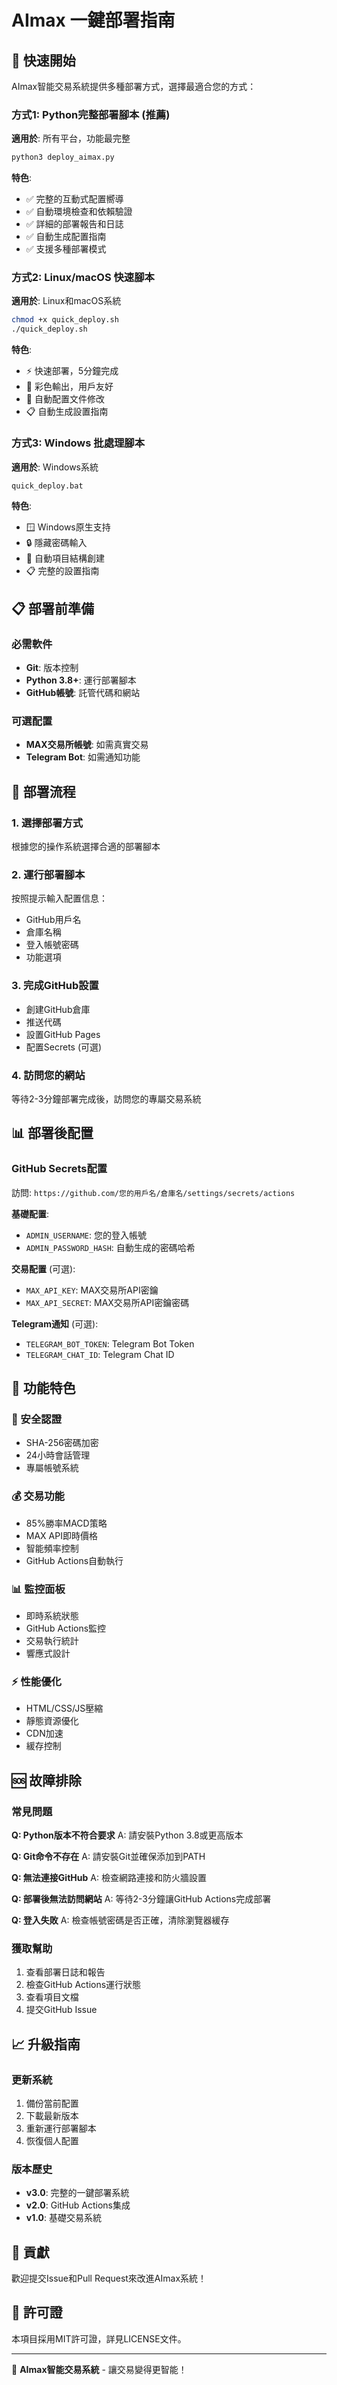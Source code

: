 # AImax 一鍵部署指南

## 🚀 快速開始

AImax智能交易系統提供多種部署方式，選擇最適合您的方式：

### 方式1: Python完整部署腳本 (推薦)

**適用於**: 所有平台，功能最完整

```bash
python3 deploy_aimax.py
```

**特色**:
- ✅ 完整的互動式配置嚮導
- ✅ 自動環境檢查和依賴驗證
- ✅ 詳細的部署報告和日誌
- ✅ 自動生成配置指南
- ✅ 支援多種部署模式

### 方式2: Linux/macOS 快速腳本

**適用於**: Linux和macOS系統

```bash
chmod +x quick_deploy.sh
./quick_deploy.sh
```

**特色**:
- ⚡ 快速部署，5分鐘完成
- 🎨 彩色輸出，用戶友好
- 🔧 自動配置文件修改
- 📋 自動生成設置指南

### 方式3: Windows 批處理腳本

**適用於**: Windows系統

```cmd
quick_deploy.bat
```

**特色**:
- 🪟 Windows原生支持
- 🔒 隱藏密碼輸入
- 📁 自動項目結構創建
- 📋 完整的設置指南

## 📋 部署前準備

### 必需軟件
- **Git**: 版本控制
- **Python 3.8+**: 運行部署腳本
- **GitHub帳號**: 託管代碼和網站

### 可選配置
- **MAX交易所帳號**: 如需真實交易
- **Telegram Bot**: 如需通知功能

## 🔧 部署流程

### 1. 選擇部署方式
根據您的操作系統選擇合適的部署腳本

### 2. 運行部署腳本
按照提示輸入配置信息：
- GitHub用戶名
- 倉庫名稱
- 登入帳號密碼
- 功能選項

### 3. 完成GitHub設置
- 創建GitHub倉庫
- 推送代碼
- 設置GitHub Pages
- 配置Secrets (可選)

### 4. 訪問您的網站
等待2-3分鐘部署完成後，訪問您的專屬交易系統

## 📊 部署後配置

### GitHub Secrets配置

訪問: `https://github.com/您的用戶名/倉庫名/settings/secrets/actions`

**基礎配置**:
- `ADMIN_USERNAME`: 您的登入帳號
- `ADMIN_PASSWORD_HASH`: 自動生成的密碼哈希

**交易配置** (可選):
- `MAX_API_KEY`: MAX交易所API密鑰
- `MAX_API_SECRET`: MAX交易所API密鑰密碼

**Telegram通知** (可選):
- `TELEGRAM_BOT_TOKEN`: Telegram Bot Token
- `TELEGRAM_CHAT_ID`: Telegram Chat ID

## 🎯 功能特色

### 🔐 安全認證
- SHA-256密碼加密
- 24小時會話管理
- 專屬帳號系統

### 💰 交易功能
- 85%勝率MACD策略
- MAX API即時價格
- 智能頻率控制
- GitHub Actions自動執行

### 📊 監控面板
- 即時系統狀態
- GitHub Actions監控
- 交易執行統計
- 響應式設計

### ⚡ 性能優化
- HTML/CSS/JS壓縮
- 靜態資源優化
- CDN加速
- 緩存控制

## 🆘 故障排除

### 常見問題

**Q: Python版本不符合要求**
A: 請安裝Python 3.8或更高版本

**Q: Git命令不存在**
A: 請安裝Git並確保添加到PATH

**Q: 無法連接GitHub**
A: 檢查網路連接和防火牆設置

**Q: 部署後無法訪問網站**
A: 等待2-3分鐘讓GitHub Actions完成部署

**Q: 登入失敗**
A: 檢查帳號密碼是否正確，清除瀏覽器緩存

### 獲取幫助

1. 查看部署日誌和報告
2. 檢查GitHub Actions運行狀態
3. 查看項目文檔
4. 提交GitHub Issue

## 📈 升級指南

### 更新系統
1. 備份當前配置
2. 下載最新版本
3. 重新運行部署腳本
4. 恢復個人配置

### 版本歷史
- **v3.0**: 完整的一鍵部署系統
- **v2.0**: GitHub Actions集成
- **v1.0**: 基礎交易系統

## 🤝 貢獻

歡迎提交Issue和Pull Request來改進AImax系統！

## 📄 許可證

本項目採用MIT許可證，詳見LICENSE文件。

---

🤖 **AImax智能交易系統** - 讓交易變得更智能！